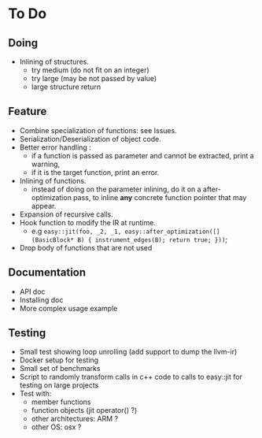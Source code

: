 To Do
=====

Doing
-----

* Inlining of structures.
  - try medium (do not fit on an integer)
  - try large (may be not passed by value)
  - large structure return

Feature
-------

* Combine specialization of functions: see Issues.
* Serialization/Deserialization of object code.
* Better error handling : 
  - if a function is passed as parameter and cannot be extracted, print a warning,
  - if it is the target function, print an error.
* Inlining of functions.
  - instead of doing on the parameter inlining, do it on a after-optimization pass, to inline **any** concrete function pointer that may appear.
* Expansion of recursive calls.
* Hook function to modify the IR at runtime.
  - e.g ```easy::jit(foo, _2, _1, easy::after_optimization([](BasicBlock* B) { instrument_edges(B); return true; }))```;
* Drop body of functions that are not used

Documentation
-------------

* API doc
* Installing doc
* More complex usage example

Testing
-------

* Small test showing loop unrolling (add support to dump the llvm-ir) 
* Docker setup for testing
* Small set of benchmarks 
* Script to randomly transform calls in c++ code to calls to easy::jit for testing on large projects
* Test with:
  - member functions
  - function objects (jit operator() ?)
  - other architectures: ARM ?
  - other OS: osx ?
